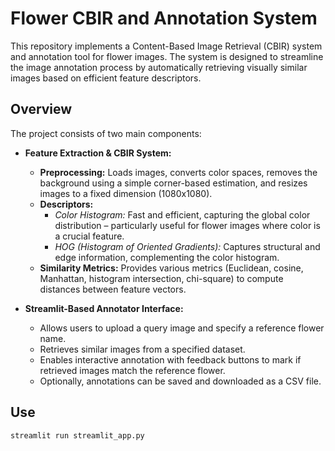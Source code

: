 # Flower CBIR and Annotation System

This repository implements a Content-Based Image Retrieval (CBIR) system and annotation tool for flower images. The system is designed to streamline the image annotation process by automatically retrieving visually similar images based on efficient feature descriptors.

## Overview

The project consists of two main components:

- **Feature Extraction & CBIR System:**  
  - **Preprocessing:** Loads images, converts color spaces, removes the background using a simple corner-based estimation, and resizes images to a fixed dimension (1080x1080).
  - **Descriptors:**  
    - *Color Histogram:* Fast and efficient, capturing the global color distribution – particularly useful for flower images where color is a crucial feature.
    - *HOG (Histogram of Oriented Gradients):* Captures structural and edge information, complementing the color histogram.
  - **Similarity Metrics:** Provides various metrics (Euclidean, cosine, Manhattan, histogram intersection, chi-square) to compute distances between feature vectors.

- **Streamlit-Based Annotator Interface:**  
  - Allows users to upload a query image and specify a reference flower name.
  - Retrieves similar images from a specified dataset.
  - Enables interactive annotation with feedback buttons to mark if retrieved images match the reference flower.
  - Optionally, annotations can be saved and downloaded as a CSV file.

## Use

```bash
streamlit run streamlit_app.py
```


